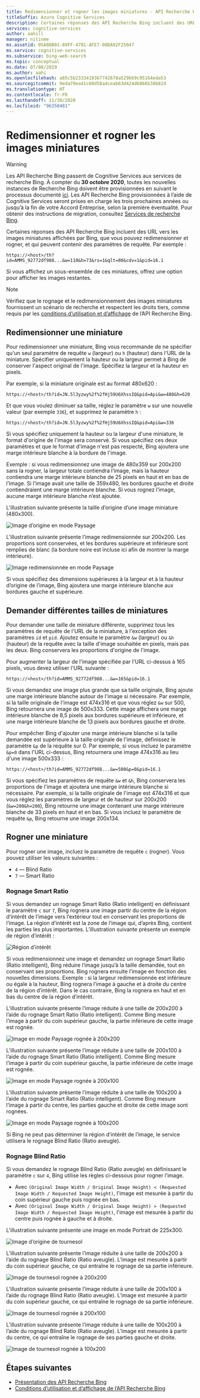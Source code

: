```yaml
---
title: Redimensionner et rogner les images miniatures - API Recherche Web Bing
titleSuffix: Azure Cognitive Services
description: Certaines réponses des API Recherche Bing incluent des URL vers les images miniatures affichées par Bing, que vous pouvez redimensionner et rogner, et qui peuvent contenir des paramètres de requête.
services: cognitive-services
author: aahill
manager: nitinme
ms.assetid: 05A08B01-89FF-4781-AFE7-08DA92F25047
ms.service: cognitive-services
ms.subservice: bing-web-search
ms.topic: conceptual
ms.date: 07/08/2019
ms.author: aahi
ms.openlocfilehash: a85c5b2333418367742678a529b69c95164eda53
ms.sourcegitcommit: 9eda79ea41c60d58a4ceab63d424d6866b38b82d
ms.translationtype: HT
ms.contentlocale: fr-FR
ms.lasthandoff: 11/30/2020
ms.locfileid: "96350481"
---
```

# <a name="resize-and-crop-thumbnail-images"></a>Redimensionner et rogner les images miniatures

> [!WARNING]
> Les API Recherche Bing passent de Cognitive Services aux services de recherche Bing. À compter du **30 octobre 2020**, toutes les nouvelles instances de Recherche Bing doivent être provisionnées en suivant le processus documenté [ici](/bing/search-apis/bing-web-search/create-bing-search-service-resource).
> Les API Recherche Bing provisionnées à l’aide de Cognitive Services seront prises en charge les trois prochaines années ou jusqu’à la fin de votre Accord Entreprise, selon la première éventualité.
> Pour obtenir des instructions de migration, consultez [Services de recherche Bing](/bing/search-apis/bing-web-search/create-bing-search-service-resource).

Certaines réponses des API Recherche Bing incluent des URL vers les images miniatures affichées par Bing, que vous pouvez redimensionner et rogner, et qui peuvent contenir des paramètres de requête. Par exemple :

`https://<host>/th?id=AMMS_92772df988...&w=110&h=73&rs=1&qlt=80&cdv=1&pid=16.1`

Si vous affichez un sous-ensemble de ces miniatures, offrez une option pour afficher les images restantes.

> [!NOTE]
> Vérifiez que le rognage et le redimensionnement des images miniatures fournissent un scénario de recherche et respectent les droits tiers, comme requis par les [conditions d’utilisation et d’affichage](use-display-requirements.md) de l’API Recherche Bing.

## <a name="resize-a-thumbnail"></a>Redimensionner une miniature 

Pour redimensionner une miniature, Bing vous recommande de ne spécifier qu'un seul paramètre de requête `w` (largeur) ou `h` (hauteur) dans l'URL de la miniature. Spécifier uniquement la hauteur ou la largeur permet à Bing de conserver l'aspect original de l'image. Spécifiez la largeur et la hauteur en pixels. 

Par exemple, si la miniature originale est au format 480x620 :

`https://<host>/th?id=JN.5l3yzwy%2f%2fHj59U6XhssIQ&pid=Api&w=480&h=620`

Et que vous voulez diminuer sa taille, réglez le paramètre `w` sur une nouvelle valeur (par exemple `336`), et supprimez le paramètre `h` :

`https://<host>/th?id=JN.5l3yzwy%2f%2fHj59U6XhssIQ&pid=Api&w=336`

Si vous spécifiez uniquement la hauteur ou la largeur d'une miniature, le format d'origine de l'image sera conservé. Si vous spécifiez ces deux paramètres et que le format d'image n'est pas respecté, Bing ajoutera une marge intérieure blanche à la bordure de l'image.

Exemple : si vous redimensionnez une image de 480x359 sur 200x200 sans la rogner, la largeur totale contiendra l’image, mais la hauteur contiendra une marge intérieure blanche de 25 pixels en haut et en bas de l’image. Si l’image avait une taille de 359x480, les bordures gauche et droite contiendraient une marge intérieure blanche. Si vous rognez l’image, aucune marge intérieure blanche n’est ajoutée.  

L’illustration suivante présente la taille d’origine d’une image miniature (480x300).  
  
![Image d’origine en mode Paysage](./media/resize-crop/bing-resize-crop-landscape.png)  
  
L’illustration suivante présente l’image redimensionnée sur 200x200. Les proportions sont conservées, et les bordures supérieure et inférieure sont remplies de blanc (la bordure noire est incluse ici afin de montrer la marge intérieure).  
  
![Image redimensionnée en mode Paysage](./media/resize-crop/bing-resize-crop-landscape-resized.png)  

Si vous spécifiez des dimensions supérieures à la largeur et à la hauteur d’origine de l’image, Bing ajoutera une marge intérieure blanche aux bordures gauche et supérieure.  

## <a name="request-different-thumbnail-sizes"></a>Demander différentes tailles de miniatures

Pour demander une taille de miniature différente, supprimez tous les paramètres de requête de l'URL de la miniature, à l'exception des paramètres `id` et `pid`. Ajoutez ensuite le paramètre `&w` (largeur) ou `&h` (hauteur) de la requête avec la taille d'image souhaitée en pixels, mais pas les deux. Bing conservera les proportions d'origine de l'image. 

Pour augmenter la largeur de l'image spécifiée par l'URL ci-dessus à 165 pixels, vous devez utiliser l'URL suivante :

`https://<host>/th?id=AMMS_92772df988...&w=165&pid=16.1`

Si vous demandez une image plus grande que sa taille originale, Bing ajoute une marge intérieure blanche autour de l'image si nécessaire. Par exemple, si la taille originale de l'image est 474x316 et que vous réglez `&w` sur 500, Bing retournera une image de 500x333. Cette image affichera une marge intérieure blanche de 8,5 pixels aux bordures supérieure et inférieure, et une marge intérieure blanche de 13 pixels aux bordures gauche et droite.

Pour empêcher Bing d'ajouter une marge intérieure blanche si la taille demandée est supérieure à la taille originale de l'image, définissez le paramètre `&p` de la requête sur 0. Par exemple, si vous incluez le paramètre `&p=0` dans l'URL ci-dessus, Bing retournera une image 474x316 au lieu d'une image 500x333 :

`https://<host>/th?id=AMMS_92772df988...&w=500&p=0&pid=16.1`

Si vous spécifiez les paramètres de requête `&w` et `&h`, Bing conservera les proportions de l'image et ajoutera une marge intérieure blanche si nécessaire. Par exemple, si la taille originale de l'image est 474x316 et que vous réglez les paramètres de largeur et de hauteur sur 200x200 (`&w=200&h=200`), Bing retourne une image contenant une marge intérieure blanche de 33 pixels en haut et en bas. Si vous incluez le paramètre de requête `&p`, Bing retourne une image 200x134.

## <a name="crop-a-thumbnail"></a>Rogner une miniature 

Pour rogner une image, incluez le paramètre de requête `c` (rogner). Vous pouvez utiliser les valeurs suivantes :
  
- `4` &mdash; Blind Ratio  
- `7` &mdash; Smart Ratio  

### <a name="smart-ratio-cropping"></a>Rognage Smart Ratio

Si vous demandez un rognage Smart Ratio (Ratio intelligent) en définissant le paramètre `c` sur `7`, Bing rognera une image partir du centre de la région d’intérêt de l’image vers l’extérieur tout en conservant les proportions de l’image. La région d’intérêt est la zone de l’image qui, d’après Bing, contient les parties les plus importantes. L’illustration suivante présente un exemple de région d’intérêt :  
  
![Région d’intérêt](./media/resize-crop/bing-resize-crop-regionofinterest.png)

Si vous redimensionnez une image et demandez un rognage Smart Ratio (Ratio intelligent), Bing réduire l’image jusqu’à la taille demandée, tout en conservant ses proportions. Bing rognera ensuite l’image en fonction des nouvelles dimensions. Exemple : si la largeur redimensionnée est inférieure ou égale à la hauteur, Bing rognera l’image à gauche et à droite du centre de la région d’intérêt. Dans le cas contraire, Bing la rognera en haut et en bas du centre de la région d’intérêt.  
  
 
L’illustration suivante présente l’image réduite à une taille de 200x200 à l’aide du rognage Smart Ratio (Ratio intelligent). Comme Bing mesure l’image à partir du coin supérieur gauche, la partie inférieure de cette image est rognée. 
  
![Image en mode Paysage rognée à 200x200](./media/resize-crop/bing-resize-crop-landscape200x200c7.png) 
  
L’illustration suivante présente l’image réduite à une taille de 200x100 à l’aide du rognage Smart Ratio (Ratio intelligent). Comme Bing mesure l’image à partir du coin supérieur gauche, la partie inférieure de cette image est rognée. 
   
![Image en mode Paysage rognée à 200x100](./media/resize-crop/bing-resize-crop-landscape200x100c7.png)
  
L’illustration suivante présente l’image réduite à une taille de 100x200 à l’aide du rognage Smart Ratio (Ratio intelligent). Comme Bing mesure l’image à partir du centre, les parties gauche et droite de cette image sont rognées.
  
![Image en mode Paysage rognée à 100x200](./media/resize-crop/bing-resize-crop-landscape100x200c7.png) 

Si Bing ne peut pas déterminer la région d’intérêt de l’image, le service utilisera le rognage Blind Ratio (Ratio aveugle).  

### <a name="blind-ratio-cropping"></a>Rognage Blind Ratio

Si vous demandez le rognage Blind Ratio (Ratio aveugle) en définissant le paramètre `c` sur `4`, Bing utilise les règles ci-dessous pour rogner l’image.  
  
- Avec `(Original Image Width / Original Image Height) < (Requested Image Width / Requested Image Height)`, l'image est mesurée à partir du coin supérieur gauche puis rognée en bas.  
- Avec `(Original Image Width / Original Image Height) > (Requested Image Width / Requested Image Height)`, l'image est mesurée à partir du centre puis rognée à gauche et à droite.  

L’illustration suivante présente une image en mode Portrait de 225x300.  
  
![Image d’origine de tournesol](./media/resize-crop/bing-resize-crop-sunflower.png)
  
L’illustration suivante présente l’image réduite à une taille de 200x200 à l’aide du rognage Blind Ratio (Ratio aveugle). L’image est mesurée à partir du coin supérieur gauche, ce qui entraîne le rognage de sa partie inférieure.  
  
![Image de tournesol rognée à 200x200](./media/resize-crop/bing-resize-crop-sunflower200x200c4.png)
  
L’illustration suivante présente l’image réduite à une taille de 200x100 à l’aide du rognage Blind Ratio (Ratio aveugle). L’image est mesurée à partir du coin supérieur gauche, ce qui entraîne le rognage de sa partie inférieure.  
  
![Image de tournesol rognée à 200x100](./media/resize-crop/bing-resize-crop-sunflower200x100c4.png)
  
L’illustration suivante présente l’image réduite à une taille de 100x200 à l’aide du rognage Blind Ratio (Ratio aveugle). L’image est mesurée à partir du centre, ce qui entraîne le rognage de ses parties gauche et droite.  
  
![Image de tournesol rognée à 100x200](./media/resize-crop/bing-resize-crop-sunflower100x200c4.png)

## <a name="next-steps"></a>Étapes suivantes

* [Présentation des API Recherche Bing](bing-api-comparison.md)
* [Conditions d’utilisation et d’affichage de l’API Recherche Bing](use-display-requirements.md)